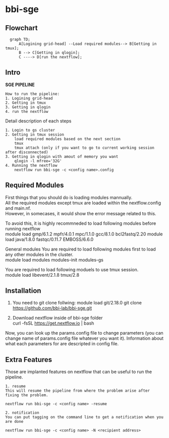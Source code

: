 # bbi-sge


## Flowchart


```mermaid
  graph TD;
      A[Logining grid-head] --Load required modules--> B[Getting in tmux];
      B --> C[Getting in qlogin];
      C ----> D[run the nextflow];
```

## Intro

**SGE PIPELINE**

    How to run the pipeline:
    1. Logining grid-head
    2. Getting in tmux
    3. Getting in qlogin
    4. run the nextflow

Detail description of each steps

    1. Login to gs cluster
    2. Getting in tmux session 
        load required modules based on the next section
        tmux 
        tmux attach (only if you want to go to current working session after disconnected)
    3. Getting in qlogin with amout of memory you want
        qlogin -l mfree='32G'
    4. Running the nextflow
        nextflow run bbi-sge -c <config name>.config 

## Required Modules

First things that you should do is loading modules mannually.  
All the required modules except tmux are loaded within the nextflow.config and main.nf.  
However, in somecases, it would show the error message related to this.   

To avoid this, it is highly recommneded to load following modules before running nextflow  
    module load gmp/6.1.2 mpfr/4.0.1 mpc/1.1.0 gcc/8.1.0 bcl2fastq/2.20 
    module load java/1.8.0 fastqc/0.11.7 EMBOSS/6.6.0

General modules 
You are required to load following modules first to load any other modules in the cluster.  
    module load modules modules-init modules-gs  
    
You are required to load following moduels to use tmux session.  
    module load libevent/2.1.8 tmux/2.8

## Installation
1. You need to git clone follwing:
    module load git/2.18.0
    git clone https://github.com/bbi-lab/bbi-sge.git

2. Download nextflow inside of bbi-sge folder   
    curl -fsSL https://get.nextflow.io | bash
    
Now, you can look up the params.config file to change parameters (you can change name of params.config file whatever you want it).
Information about what each parameters for are descripted in config file.

## Extra Features
Those are implanted features on nextflow that can be useful to run the pipeline.

    1. resume  
    This will resume the pipeline from where the problem arise after fixing the problem.

    nextflow run bbi-sge -c <config name> -resume

    2. notification  
    You can put tagging on the command line to get a notification when you are done 

    nextflow run bbi-sge -c <config name> -N <recipient address>
